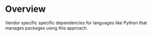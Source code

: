 # Overview

Vendor specific specific dependencies for languages like Python that manages packages using this approach.

